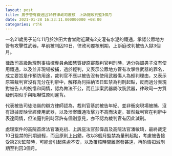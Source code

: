 ```yaml
---
layout: post
title: 男子管有鐵通囚10日律政司覆核　上訴庭改判監3個月
date: 2021-01-28 16:23:11.000000000 +08:00
categories: rthk
---
```


一名21歲男子前年11月於沙田大會堂附近藏有2支灌有水泥的鐵通，承認公眾地方管有攻擊性武器，早前被判囚10日，律政司覆核刑期，上訴庭改判被告入獄3個月。

律政司高級助理刑事檢控專員余國慧質疑原審裁判官判刑時，過分強調男子沒有使用鐵通，以及並非現場被捕，過於輕判，又表示公眾地方管有攻擊性武器的罪名，成立要旨是作預防用途，裁判官不應以被告沒有使用武器傷人為輕判理由，又表示原審裁判官沒有充分在判辭中，解釋為何採納15日監禁為判刑起點，反而過分表現對被告人的惋惜和同情，認為做法不公，而且涉案武器屬改裝武器，律政司一方質疑刑期似乎與阻嚇性原則違背。 

代表被告司徒浩燊的辯方律師認為，裁判官基於被告年紀、並非衝突現場被捕、沒有證據反映曾經使用武器，以及涉案鐵通攻擊力不高而決定。雖然裁判官在判辭中表達同情，但法庭判刑時容許有個別意見，亦不認為裁判官有因此減刑。

處理案件的高院首席法官潘兆初、上訴庭法官彭偉昌及高院法官潘敏琦，最終裁定10日監禁的刑期過輕，而且原則上出錯，改以8個月監禁為量刑起點，考慮被告接受第2次監禁時，可能會引起焦慮不安，以及覆核時間離案發甚遠，再酌情扣減刑期至判囚3個月。
